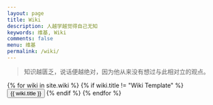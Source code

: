 ```yaml
---
layout: page
title: Wiki
description: 人越学越觉得自己无知
keywords: 维基, Wiki
comments: false
menu: 维基
permalink: /wiki/
---
```


> 知识越匮乏，说话便越绝对，因为他从来没有想过与此相对立的观点。


<div class="btn-inline">
{% for wiki in site.wiki %}
{% if wiki.title != "Wiki Template" %}
<button class="btn btn-outline" type="button" onclick="window.location.href='{{ site.url }}{{ wiki.url }}'">{{ wiki.title }}</button>
{% endif %}
{% endfor %}
</div>

